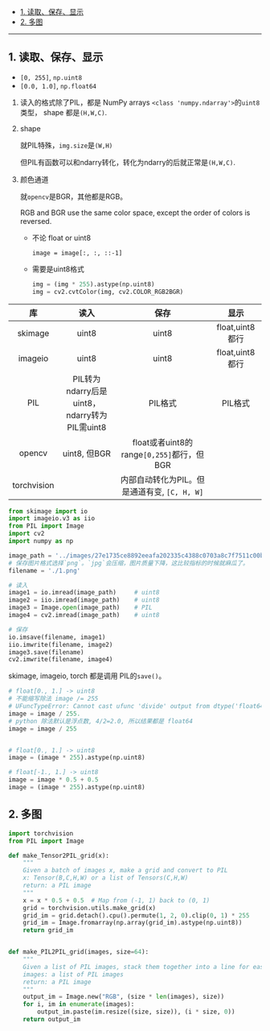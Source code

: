 - [1. 读取、保存、显示](#1-读取保存显示)
- [2. 多图](#2-多图)

---

## 1. 读取、保存、显示

- `[0, 255]`, `np.uint8`
- `[0.0, 1.0]`, `np.float64`

1. 读入的格式除了PIL，都是 NumPy arrays `<class 'numpy.ndarray'>`的`uint8`类型， shape 都是`(H,W,C)`. 

2. shape

    就PIL特殊，`img.size`是`(W,H)`

    但PIL有函数可以和ndarry转化，转化为ndarry的后就正常是`(H,W,C)`.

3. 颜色通道
    
    就`opencv`是BGR，其他都是RGB。

    RGB and BGR use the same color space, except the order of colors is reversed. 
    
    - 不论 float or uint8
  
        `image = image[:, :, ::-1]` 

    - 需要是uint8格式
        
        ```python
        img = (img * 255).astype(np.uint8)
        img = cv2.cvtColor(img, cv2.COLOR_RGB2BGR)
        ```

|库|读入|保存|显示|
|:-:|:-:|:-:|:-:|
|skimage|uint8|uint8|float,uint8都行|
|imageio|uint8|uint8|float,uint8都行|
|PIL|PIL转为ndarry后是uint8， </br> ndarry转为PIL需uint8|PIL格式|PIL格式|
|opencv|uint8, 但BGR|float或者uint8的range`[0,255]`都行，但BGR||
|torchvision||内部自动转化为PIL。但是通道有变, `[C, H, W]`||


```python
from skimage import io
import imageio.v3 as iio
from PIL import Image
import cv2
import numpy as np

image_path = '../images/27e1735ce8892eeafa202335c4388c0703a8c7f7511c00b88dbdc10566970104.png'
# 保存图片格式选择`png`。`jpg`会压缩，图片质量下降，这比较指标的时候就麻瓜了。
filename = './1.png'

# 读入
image1 = io.imread(image_path)     # uint8
image2 = iio.imread(image_path)    # uint8
image3 = Image.open(image_path)    # PIL
image4 = cv2.imread(image_path)    # uint8

# 保存
io.imsave(filename, image1)
iio.imwrite(filename, image2)
image3.save(filename)
cv2.imwrite(filename, image4)
```

skimage, imageio, torch 都是调用 PIL的`save()`。

```python
# float[0., 1.] -> uint8
# 不能缩写除法 image /= 255
# UFuncTypeError: Cannot cast ufunc 'divide' output from dtype('float64') to dtype('uint8') with casting rule 'same_kind'
image = image / 255.
# python 除法默认是浮点数, 4/2=2.0, 所以结果都是 float64 
image = image / 255


# float[0., 1.] -> uint8
image = (image * 255).astype(np.uint8)

# float[-1., 1.] -> uint8
image = image * 0.5 + 0.5
image = (image * 255).astype(np.uint8)
```

## 2. 多图

```python
import torchvision
from PIL import Image

def make_Tensor2PIL_grid(x):
    """
    Given a batch of images x, make a grid and convert to PIL
    x: Tensor(B,C,H,W) or a list of Tensors(C,H,W)
    return: a PIL image
    """
    x = x * 0.5 + 0.5  # Map from (-1, 1) back to (0, 1)
    grid = torchvision.utils.make_grid(x)
    grid_im = grid.detach().cpu().permute(1, 2, 0).clip(0, 1) * 255
    grid_im = Image.fromarray(np.array(grid_im).astype(np.uint8))
    return grid_im


def make_PIL2PIL_grid(images, size=64):
    """
    Given a list of PIL images, stack them together into a line for easy viewing
    images: a list of PIL images
    return: a PIL image
    """
    output_im = Image.new("RGB", (size * len(images), size))
    for i, im in enumerate(images):
        output_im.paste(im.resize((size, size)), (i * size, 0))
    return output_im
```